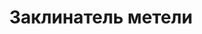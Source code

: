 ---
title: 'Заклинатель метели'
titleEnglish: 'Blizzard enchanter'
# dateStart: 2020
dateEnd: 2023
images: ['заклинатель_метели.jpg']
extra: 'картон, акрил, сухая пастель'
size: '30×30 cm'
# size: '29.7 x 42 cm'
# display: false
# text: ''
---